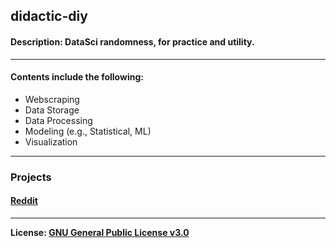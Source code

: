 ## didactic-diy
#### Description: DataSci randomness, for practice and utility.
---
#### Contents include the following: 
- Webscraping
- Data Storage
- Data Processing
- Modeling (e.g., Statistical, ML)
- Visualization

---
### Projects

#### [Reddit](https://github.com/kariemoorman/didactic-diy/tree/main/reddit)

--- 

<b>License: [GNU General Public License v3.0](https://choosealicense.com/licenses/gpl-3.0/)</b>

